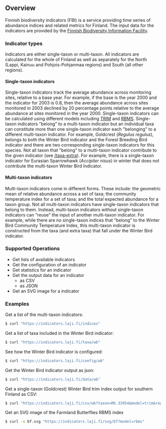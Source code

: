 ## Overview

Finnish biodiversity indicators (FBI) is a service providing time series of
abundance indices and related metrics for Finland. The input data for the
indicators are provided by the
[Finnish Biodiversity Information Facility](https://laji.fi "FinBIF").

### **Indicator types**

Indicators are either single-taxon or multi-taxon. All indicators are calculated
for the whole of Finland as well as separately for the North (Lappi, Kainuu and
Pohjois-Pohjanmaa regions) and South (all other regions).

#### **Single-taxon indicators**

Single-taxon indicators track the average abundance across monitoring sites,
relative to a base year. For example, if the base is the year 2000 and the
indicator for 2003 is 0.8, then the average abundance across sites monitored in
2003 declined by 20 percentage points relative to the average abundance at sites
monitored in the year 2000. Single-taxon indicators can be calculated using
different models including
[TRIM](https://github.com/SNStatComp/rtrim/ "rtrim Github Repository") and
[RBMS](https://retoschmucki.github.io/rbms/ "rbms Website"). Single-taxon
indicators "belong" to a multi-taxon indicator but an individual taxa can
constitute more than one single-taxon indicator each "belonging" to a different
multi-taxon indicator. For example, Goldcrest (_Regulus regulus_), belongs to
both the Winter Bird indicator and the Forest Breeding Bird indicator and there
are two corresponding single-taxon indicators for this species. Not all taxon
that "belong" to a multi-taxon indicator contribute to the given indicator (see
[/taxa-extra](#get-/taxa-extra/-index- "List of extra taxa available")). For
example, there is a single-taxon indicator for Eurasian Sparrowhawk (_Accipiter
nisus_) in winter that does not contribute the multi-taxon Winter Bird
Indicator.

#### **Multi-taxon indicators**

Multi-taxon indicators come in different forms. These include: the geometric
mean of relative abundance across a set of taxa; the community temperature index
for a set of taxa; and the total expected abundance for a taxon group. Not all
multi-taxon indicators have single-taxon indicators that belong to them. 
Instead, multi-taxon indicators without single-taxon indicators can "reuse" the
input of another multi-taxon indicator. For example, while there are no
single-taxon indices that "belong" to the Winter Bird Community Temperature
Index, this multi-taxon indicator is constructed from the taxa (and extra taxa)
that fall under the Winter Bird indicator.

### **Supported Operations**

* Get lists of available indicators
* Get the configuration of an indicator
* Get statistics for an indicator
* Get the output data for an indicator
  * as CSV
  * as JSON
* Get an SVG image for a indicator

### **Examples**

Get a list of the multi-taxon indicators:

```bash
$ curl "https://indicators.laji.fi/indices"
```

Get a list of taxa included in the Winter Bird indicator:

```bash
$ curl "https://indicators.laji.fi/taxa/wb"
```

See how the Winter Bird indicator is configured:

```bash
$ curl "https://indicators.laji.fi/config/wb"
```

Get the Winter Bird indicator output as json:

```bash
$ curl "https://indicators.laji.fi/data/wb"
```

Get a single-taxon (Goldcrest) Winter Bird trim index output for
southern Finland as CSV:

```bash
$ curl "https://indicators.laji.fi/csv/wb?taxon=MX.33954&model=trim&region=south"
```

Get an SVG image of the Farmland Butterflies RBMS index

```bash
$ curl -o bf.svg "https://indicators.laji.fi/svg/bf?model=rbms"
```
